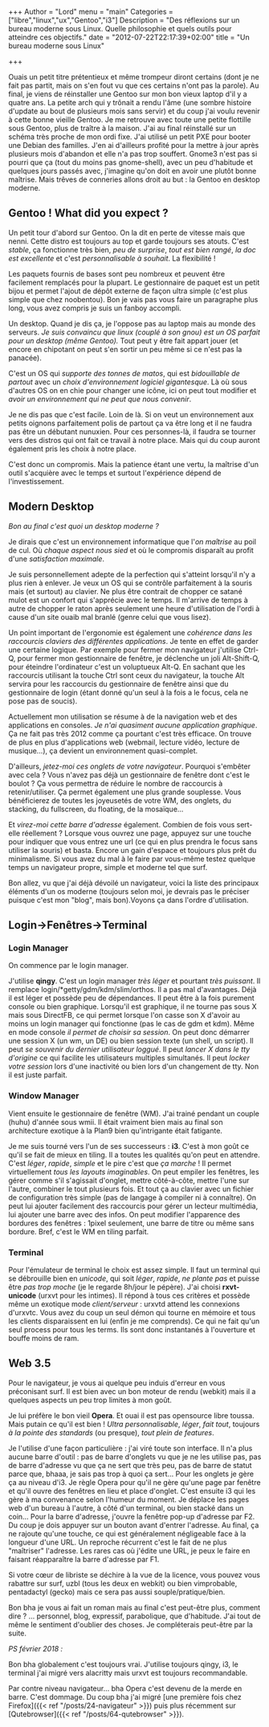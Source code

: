 +++
Author = "Lord"
menu = "main"
Categories = ["libre","linux","ux","Gentoo","i3"]
Description = "Des réflexions sur un bureau moderne sous Linux.
Quelle philosophie et quels outils pour atteindre ces objectifs."
date = "2012-07-22T22:17:39+02:00"
title = "Un bureau moderne sous Linux"

+++

Ouais un petit titre prétentieux et même trompeur diront certains (dont je ne fait pas partit, mais on s'en fout vu que ces certains n'ont pas la parole).
Au final, je viens de réinstaller une Gentoo sur mon bon vieux laptop d'il y a quatre ans.
La petite arch qui y trônait a rendu l'âme (une sombre histoire d'update au bout de plusieurs mois sans servir) et du coup j'ai voulu revenir à cette bonne vieille Gentoo.
Je me retrouve avec toute une petite flottille sous Gentoo, plus de traître à la maison.
J'ai au final réinstallé sur un schéma très proche de mon ordi fixe.
J'ai utilisé un petit PXE pour booter une Debian des familles.
J'en ai d'ailleurs profité pour la mettre à jour après plusieurs mois d'abandon et elle n'a pas trop souffert.
Gnome3 n'est pas si pourri que ça (tout du moins pas gnome-shell), avec un peu d'habitude et quelques jours passés avec, j'imagine qu'on doit en avoir une plutôt bonne maîtrise.
Mais trêves de conneries allons droit au but : la Gentoo en desktop moderne.

## Gentoo ! What did you expect ?
Un petit tour d'abord sur Gentoo.
On la dit en perte de vitesse mais que nenni.
Cette distro est toujours au top et garde toujours ses atouts.
C'est *stable*, ça fonctionne très bien, *peu de surprise*, *tout est bien rangé*, *la doc est excellente* et c'est *personnalisable à souhait*.
La flexibilité !

Les paquets fournis de bases sont peu nombreux et peuvent être facilement remplacés pour la plupart.
Le gestionnaire de paquet est un petit bijou et permet l'ajout de dépôt externe de façon ultra simple (c'est plus simple que chez noobentou).
Bon je vais pas vous faire un paragraphe plus long, vous avez compris je suis un fanboy accompli.

Un desktop.
Quand je dis ça, je l'oppose pas au laptop mais au monde des serveurs.
*Je suis convaincu que linux (couplé à son gnou) est un OS parfait pour un desktop (même Gentoo).* Tout peut y être fait appart jouer (et encore en chipotant on peut s'en sortir un peu même si ce n'est pas la panacée).

C'est un OS qui *supporte des tonnes de matos*, qui est *bidouillable de partout* avec un *choix d'environnement logiciel gigantesque*.
Là où sous d'autres OS on en chie pour changer une icône, ici on peut tout modifier et *avoir un environnement qui ne peut que nous convenir*.

Je ne dis pas que c'est facile.
Loin de là.
Si on veut un environnement aux petits oignons parfaitement polis de partout ça va être long et il ne faudra pas être un débutant nunuxien.
Pour ces personnes-là, il faudra se tourner vers des distros qui ont fait ce travail à notre place.
Mais qui du coup auront également pris les choix à notre place.

C'est donc un compromis.
Mais la patience étant une vertu, la maîtrise d'un outil s'acquière avec le temps et surtout l'expérience dépend de l'investissement.

## Modern Desktop
*Bon au final c'est quoi un desktop moderne ?*

Je dirais que c'est un environnement informatique que l'*on maîtrise* au poil de cul.
Où *chaque aspect nous sied* et où le compromis disparaît au profit d'une *satisfaction maximale*.

Je suis personnellement adepte de la perfection qui s'atteint lorsqu'il n'y a plus rien à enlever.
Je veux un OS qui se contrôle parfaitement à la souris mais (et surtout) au clavier.
Ne plus être contrait de chopper ce satané mulot est un confort qui s'apprécie avec le temps.
Il m'arrive de temps à autre de chopper le raton après seulement une heure d'utilisation de l'ordi à cause d'un site ouaib mal branlé (genre celui que vous lisez).

Un point important de l'ergonomie est également une *cohérence dans les raccourcis claviers des différentes applications*.
Je tente en effet de garder une certaine logique.
Par exemple pour fermer mon navigateur j'utilise Ctrl-Q, pour fermer mon gestionnaire de fenêtre, je déclenche un joli Alt-Shift-Q, pour éteindre l'ordinateur c'est un voluptueux Alt-Q.
En sachant que les raccourcis utilisant la touche Ctrl sont ceux du navigateur, la touche Alt servira pour les raccourcis du gestionnaire de fenêtre ainsi que du gestionnaire de login (étant donné qu'un seul à la fois a le focus, cela ne pose pas de soucis).

Actuellement mon utilisation se résume à de la navigation web et des applications en consoles.
*Je n'ai quasiment aucune application graphique*.
Ça ne fait pas très 2012 comme ça pourtant c'est très efficace.
On trouve de plus en plus d'applications web (webmail, lecture vidéo, lecture de musique…), ça devient un environnement quasi-complet.

D'ailleurs, *jetez-moi ces onglets de votre navigateur*.
Pourquoi s'embêter avec cela ? Vous n'avez pas déjà un gestionnaire de fenêtre dont c'est le boulot ? Ça vous permettra de réduire le nombre de raccourcis à retenir/utiliser.
Ça permet également une plus grande souplesse.
Vous bénéficierez de toutes les joyeusetés de votre WM, des onglets, du stacking, du fullscreen, du floating, de la mosaïque...

Et *virez-moi cette barre d'adresse* également.
Combien de fois vous sert-elle réellement ? Lorsque vous ouvrez une page, appuyez sur une touche pour indiquer que vous entrez une url (ce qui en plus prendra le focus sans utiliser la souris) et basta.
Encore un gain d'espace et toujours plus prêt du minimalisme.
Si vous avez du mal à le faire par vous-même testez quelque temps un navigateur propre, simple et moderne tel que surf.

Bon allez, vu que j'ai déjà dévoilé un navigateur, voici la liste des principaux éléments d'un os moderne (toujours selon moi, je devrais pas le préciser puisque c'est mon "blog", mais bon).Voyons ça dans l'ordre d'utilisation.

## Login→Fenêtres→Terminal

### Login Manager
On commence par le login manager.

J'utilise **qingy**.
C'est un login manager *très léger* et pourtant *très puissant*.
Il remplace login/*getty/gdm/kdm/slim/orthos.
Il a pas mal d'avantages.
Déjà il est léger et possède peu de dépendances.
Il peut être à la fois purement console ou bien graphique.
Lorsqu'il est graphique, il ne tourne pas sous X mais sous DirectFB, ce qui permet lorsque l'on casse son X d'avoir au moins un login manager qui fonctionne (pas le cas de gdm et kdm).
Même en mode console *il permet de choisir sa session*.
On peut donc démarrer une session X (un wm, un DE) ou bien session texte (un shell, un script).
Il peut *se souvenir du dernier utilisateur loggué*.
Il peut *lancer X dans le tty d'origine* ce qui facilite les utilisateurs multiples simultanés.
Il peut *locker votre session* lors d'une inactivité ou bien lors d'un changement de tty.
Non il est juste parfait.

### Window Manager
Vient ensuite le gestionnaire de fenêtre (WM).
J'ai trainé pendant un couple (huhu) d'année sous wmii.
Il était vraiment bien mais au final son architecture exotique à la Plan9 bien qu'intrigante était fatigante.

Je me suis tourné vers l'un de ses successeurs : **i3**.
C'est à mon goût ce qu'il se fait de mieux en tiling.
Il a toutes les qualités qu'on peut en attendre.
C'est *léger*, *rapide*, *simple* et le pire c'est que *ça marche* ! Il permet virtuellement *tous les layouts imaginables*.
On peut empiler les fenêtres, les gérer comme s'il s'agissait d'onglet, mettre côté-à-côte, mettre l'une sur l'autre, combiner le tout plusieurs fois.
Et tout ça au clavier avec un fichier de configuration très simple (pas de langage à compiler ni à connaître).
On peut lui ajouter facilement des raccourcis pour gérer un lecteur multimédia, lui ajouter une barre avec des infos.
On peut modifier l'apparence des bordures des fenêtres : 1pixel seulement, une barre de titre ou même sans bordure.
Bref, c'est le WM en tiling parfait.

### Terminal
Pour l'émulateur de terminal le choix est assez simple.
Il faut un terminal qui se débrouille bien en *unicode*, qui soit *léger*, *rapide*, *ne plante pas* et puisse être *pas trop moche* (je le regarde 8h/jour le pépère).
J'ai choisi **rxvt-unicode** (urxvt pour les intimes).
Il répond à tous ces critères et possède même un exotique mode *client/serveur* : urxvtd attend les connexions d'urxvtc.
Vous avez du coup un seul démon qui tourne en mémoire et tous les clients disparaissent en lui (enfin je me comprends).
Ce qui ne fait qu'un seul process pour tous les terms.
Ils sont donc instantanés à l'ouverture et bouffe moins de ram.

## Web 3.5
Pour le navigateur, je vous ai quelque peu induis d'erreur en vous préconisant surf.
Il est bien avec un bon moteur de rendu (webkit) mais il a quelques aspects un peu trop limites à mon goût.

Je lui préfère le bon vieil **Opera**.
Et ouai il est pas opensource libre toussa.
Mais putain ce qu'il est bien ! *Ultra personnalisable*, *léger*, *fait tout*, toujours *à la pointe des standards* (ou presque), *tout plein de features*.

Je l'utilise d'une façon particulière : j'ai viré toute son interface.
Il n'a plus aucune barre d'outil : pas de barre d'onglets vu que je ne les utilise pas, pas de barre d'adresse vu que ça ne sert que très peu, pas de barre de statut parce que, bhaaa, je sais pas trop à quoi ça sert...
Pour les onglets je gère ça au niveau d'i3.
Je règle Opera pour qu'il ne gère qu'une page par fenêtre et qu'il ouvre des fenêtres en lieu et place d'onglet.
C'est ensuite i3 qui les gère à ma convenance selon l'humeur du moment.
Je déplace les pages web d'un bureau à l'autre, à côté d'un terminal, ou bien stacké dans un coin...
Pour la barre d'adresse, j'ouvre la fenêtre pop-up d'adresse par F2.
Du coup je dois appuyer sur un bouton avant d'entrer l'adresse.
Au final, ça ne rajoute qu'une touche, ce qui est généralement négligeable face à la longueur d'une URL.
Un reproche récurrent c'est le fait de ne plus "maîtriser" l'adresse.
Les rares cas où j'édite une URL, je peux le faire en faisant réapparaître la barre d'adresse par F1.

Si votre cœur de libriste se déchire à la vue de la licence, vous pouvez vous rabattre sur surf, uzbl (tous les deux en webkit) ou bien vimprobable, pentadactyl (gecko) mais ce sera pas aussi souple/pratique/bien.


Bon bha je vous ai fait un roman mais au final c'est peut-être plus, comment dire ? ...
personnel, blog, expressif, parabolique, que d'habitude.
J'ai tout de même le sentiment d'oublier des choses.
Je compléterais peut-être par la suite.


*PS février 2018 :*

Bon bha globalement c'est toujours vrai.
J'utilise toujours qingy, i3, le terminal j'ai migré vers alacritty mais urxvt est toujours recommandable.

Par contre niveau navigateur… bha Opera c'est devenu de la merde en barre.
C'est dommage.
Du coup bha j'ai migré [une première fois chez Firefox]({{< ref "/posts/24-navigateur" >}}) puis plus récemment sur [Qutebrowser]({{< ref "/posts/64-qutebrowser" >}}).
